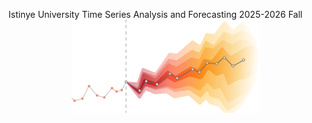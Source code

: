 Istinye University
Time Series Analysis and Forecasting
2025-2026 Fall
<img src="media/logo.png" style="width: 60%; display: block; margin: auto;">
